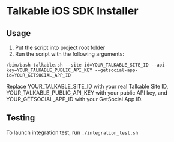 # Talkable iOS SDK Installer

## Usage

1. Put the script into project root folder
2. Run the script with the following arguments:

`/bin/bash talkable.sh --site-id=YOUR_TALKABLE_SITE_ID --api-key=YOUR_TALKABLE_PUBLIC_API_KEY --getsocial-app-id=YOUR_GETSOCIAL_APP_ID`

Replace YOUR_TALKABLE_SITE_ID with your real Talkable Site ID, YOUR_TALKABLE_PUBLIC_API_KEY with your public API key, and YOUR_GETSOCIAL_APP_ID with your GetSocial App ID.

## Testing

To launch integration test, run `./integration_test.sh`

